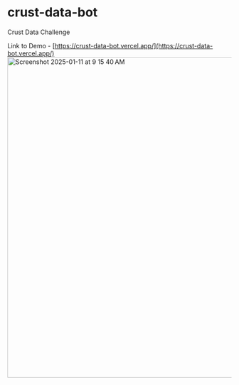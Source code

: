 # crust-data-bot
Crust Data Challenge

Link to Demo - [https://crust-data-bot.vercel.app/](https://crust-data-bot.vercel.app/)<img width="722" alt="Screenshot 2025-01-11 at 9 15 40 AM" src="https://github.com/user-attachments/assets/7744bf8b-2929-4398-a7d6-a31a0a0ae1c8" />
